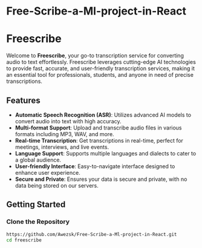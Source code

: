 # Free-Scribe-a-Ml-project-in-React
# Freescribe

Welcome to **Freescribe**, your go-to transcription service for converting audio to text effortlessly. Freescribe leverages cutting-edge AI technologies to provide fast, accurate, and user-friendly transcription services, making it an essential tool for professionals, students, and anyone in need of precise transcriptions.

## Features

- **Automatic Speech Recognition (ASR)**: Utilizes advanced AI models to convert audio into text with high accuracy.
- **Multi-format Support**: Upload and transcribe audio files in various formats including MP3, WAV, and more.
- **Real-time Transcription**: Get transcriptions in real-time, perfect for meetings, interviews, and live events.
- **Language Support**: Supports multiple languages and dialects to cater to a global audience.
- **User-friendly Interface**: Easy-to-navigate interface designed to enhance user experience.
- **Secure and Private**: Ensures your data is secure and private, with no data being stored on our servers.

## Getting Started

### Clone the Repository

```sh
https://github.com/Awezsk/Free-Scribe-a-Ml-project-in-React.git
cd freescribe
